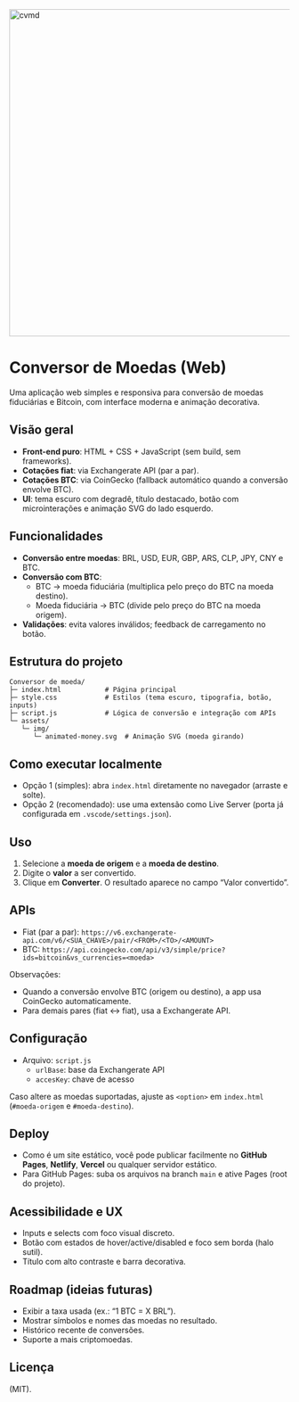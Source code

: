 
<img width="1333" height="587" alt="cvmd" src="https://github.com/user-attachments/assets/446ee916-4148-4855-9d41-cdf6f9c2d167" />

# Conversor de Moedas (Web)

Uma aplicação web simples e responsiva para conversão de moedas fiduciárias e Bitcoin, com interface moderna e animação decorativa.

## Visão geral
- **Front-end puro**: HTML + CSS + JavaScript (sem build, sem frameworks).
- **Cotações fiat**: via Exchangerate API (par a par).
- **Cotações BTC**: via CoinGecko (fallback automático quando a conversão envolve BTC).
- **UI**: tema escuro com degradê, título destacado, botão com microinterações e animação SVG do lado esquerdo.

## Funcionalidades
- **Conversão entre moedas**: BRL, USD, EUR, GBP, ARS, CLP, JPY, CNY e BTC.
- **Conversão com BTC**:
  - BTC → moeda fiduciária (multiplica pelo preço do BTC na moeda destino).
  - Moeda fiduciária → BTC (divide pelo preço do BTC na moeda origem).
- **Validações**: evita valores inválidos; feedback de carregamento no botão.

## Estrutura do projeto
```
Conversor de moeda/
├─ index.html           # Página principal
├─ style.css            # Estilos (tema escuro, tipografia, botão, inputs)
├─ script.js            # Lógica de conversão e integração com APIs
└─ assets/
   └─ img/
      └─ animated-money.svg  # Animação SVG (moeda girando)
```

## Como executar localmente
- Opção 1 (simples): abra `index.html` diretamente no navegador (arraste e solte).
- Opção 2 (recomendado): use uma extensão como Live Server (porta já configurada em `.vscode/settings.json`).

## Uso
1. Selecione a **moeda de origem** e a **moeda de destino**.
2. Digite o **valor** a ser convertido.
3. Clique em **Converter**. O resultado aparece no campo “Valor convertido”.

## APIs
- Fiat (par a par): `https://v6.exchangerate-api.com/v6/<SUA_CHAVE>/pair/<FROM>/<TO>/<AMOUNT>`
- BTC: `https://api.coingecko.com/api/v3/simple/price?ids=bitcoin&vs_currencies=<moeda>`

Observações:
- Quando a conversão envolve BTC (origem ou destino), a app usa CoinGecko automaticamente.
- Para demais pares (fiat ↔ fiat), usa a Exchangerate API.

## Configuração
- Arquivo: `script.js`
  - `urlBase`: base da Exchangerate API
  - `accesKey`: chave de acesso

Caso altere as moedas suportadas, ajuste as `<option>` em `index.html` (`#moeda-origem` e `#moeda-destino`).

## Deploy
- Como é um site estático, você pode publicar facilmente no **GitHub Pages**, **Netlify**, **Vercel** ou qualquer servidor estático.
- Para GitHub Pages: suba os arquivos na branch `main` e ative Pages (root do projeto).

## Acessibilidade e UX
- Inputs e selects com foco visual discreto.
- Botão com estados de hover/active/disabled e foco sem borda (halo sutil).
- Título com alto contraste e barra decorativa.

## Roadmap (ideias futuras)
- Exibir a taxa usada (ex.: “1 BTC = X BRL”).
- Mostrar símbolos e nomes das moedas no resultado.
- Histórico recente de conversões.
- Suporte a mais criptomoedas.

## Licença
(MIT).
